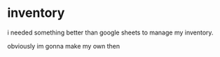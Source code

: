 # inventory

i needed something better than google sheets to manage my inventory.

obviously im gonna make my own then